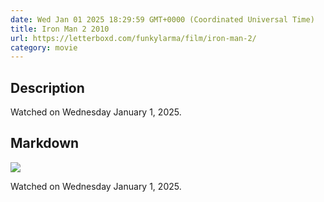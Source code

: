 ```yaml
---
date: Wed Jan 01 2025 18:29:59 GMT+0000 (Coordinated Universal Time)
title: Iron Man 2 2010
url: https://letterboxd.com/funkylarma/film/iron-man-2/
category: movie
---
```

## Description
 Watched on Wednesday January 1, 2025. 

## Markdown
![](https://a.ltrbxd.com/resized/film-poster/4/6/5/1/1/46511-iron-man-2-0-600-0-900-crop.jpg?v=67e856ad63)

Watched on Wednesday January 1, 2025.
